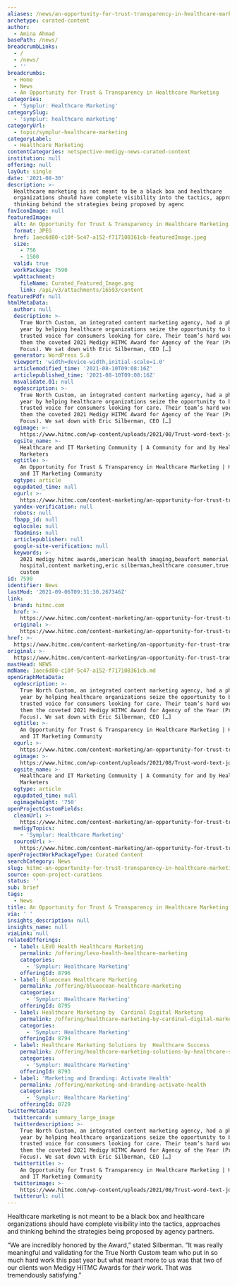 ```yaml
---
aliases: /news/an-opportunity-for-trust-transparency-in-healthcare-marketing
archetype: curated-content
author:
  - Amina Ahmad
basePath: /news/
breadcrumbLinks:
  - /
  - /news/
  - ''
breadcrumbs:
  - Home
  - News
  - An Opportunity for Trust & Transparency in Healthcare Marketing
categories:
  - 'Symplur: Healthcare Marketing'
categorySlug:
  - 'symplur: healthcare marketing'
categoryUrl:
  - topic/symplur-healthcare-marketing
categoryLabel:
  - Healthcare Marketing
contentCategories: netspective-medigy-news-curated-content
institution: null
offering: null
layOut: single
date: '2021-08-30'
description: >-
  Healthcare marketing is not meant to be a black box and healthcare
  organizations should have complete visibility into the tactics, approaches and
  thinking behind the strategies being proposed by agenc
favIconImage: null
featuredImage:
  alt: An Opportunity for Trust & Transparency in Healthcare Marketing
  format: JPEG
  href: 1aec6d80-c10f-5c47-a152-f717108361cb-featuredImage.jpeg
  size:
    - 756
    - 1500
  valid: true
  workPackage: 7590
  wpAttachment:
    fileName: Curated_Featured_Image.png
    link: /api/v3/attachments/16593/content
featuredPdf: null
htmlMetaData:
  author: null
  description: >-
    True North Custom, an integrated content marketing agency, had a phenomenal
    year by helping healthcare organizations seize the opportunity to become a
    trusted voice for consumers looking for care. Their team’s hard work won
    them the coveted 2021 Medigy HITMC Award for Agency of the Year (Provider
    Focus). We sat down with Eric Silberman, CEO […]
  generator: WordPress 5.8
  viewport: 'width=device-width,initial-scale=1.0'
  articlemodified_time: '2021-08-10T09:08:16Z'
  articlepublished_time: '2021-08-10T09:08:16Z'
  msvalidate.01: null
  ogdescription: >-
    True North Custom, an integrated content marketing agency, had a phenomenal
    year by helping healthcare organizations seize the opportunity to become a
    trusted voice for consumers looking for care. Their team’s hard work won
    them the coveted 2021 Medigy HITMC Award for Agency of the Year (Provider
    Focus). We sat down with Eric Silberman, CEO […]
  ogimage: >-
    https://www.hitmc.com/wp-content/uploads/2021/08/Trust-word-text-joshua-hoehne-rIUx_Q9_axw-unsplash.jpg
  ogsite_name: >-
    Healthcare and IT Marketing Community | A Community for and by Healthcare
    Marketers
  ogtitle: >-
    An Opportunity for Trust & Transparency in Healthcare Marketing | Healthcare
    and IT Marketing Community
  ogtype: article
  ogupdated_time: null
  ogurl: >-
    https://www.hitmc.com/content-marketing/an-opportunity-for-trust-transparency-in-healthcare-marketing/
  yandex-verification: null
  robots: null
  fbapp_id: null
  oglocale: null
  fbadmins: null
  articlepublisher: null
  google-site-verification: null
  keywords: >-
    2021 medigy hitmc awards,american health imaging,beaufort memorial
    hospital,content marketing,eric silberman,healthcare consumer,true north
    custom
id: 7590
identifier: News
lastMod: '2021-09-06T09:31:30.267346Z'
link:
  brand: hitmc.com
  href: >-
    https://www.hitmc.com/content-marketing/an-opportunity-for-trust-transparency-in-healthcare-marketing/
  original: >-
    https://www.hitmc.com/content-marketing/an-opportunity-for-trust-transparency-in-healthcare-marketing/
href: >-
  https://www.hitmc.com/content-marketing/an-opportunity-for-trust-transparency-in-healthcare-marketing/
original: >-
  https://www.hitmc.com/content-marketing/an-opportunity-for-trust-transparency-in-healthcare-marketing/
mastHead: NEWS
mdName: 1aec6d80-c10f-5c47-a152-f717108361cb.md
openGraphMetaData:
  ogdescription: >-
    True North Custom, an integrated content marketing agency, had a phenomenal
    year by helping healthcare organizations seize the opportunity to become a
    trusted voice for consumers looking for care. Their team’s hard work won
    them the coveted 2021 Medigy HITMC Award for Agency of the Year (Provider
    Focus). We sat down with Eric Silberman, CEO […]
  ogtitle: >-
    An Opportunity for Trust & Transparency in Healthcare Marketing | Healthcare
    and IT Marketing Community
  ogurl: >-
    https://www.hitmc.com/content-marketing/an-opportunity-for-trust-transparency-in-healthcare-marketing/
  ogimage: >-
    https://www.hitmc.com/wp-content/uploads/2021/08/Trust-word-text-joshua-hoehne-rIUx_Q9_axw-unsplash.jpg
  ogsite_name: >-
    Healthcare and IT Marketing Community | A Community for and by Healthcare
    Marketers
  ogtype: article
  ogupdated_time: null
  ogimageheight: '750'
openProjectCustomFields:
  cleanUrl: >-
    https://www.hitmc.com/content-marketing/an-opportunity-for-trust-transparency-in-healthcare-marketing/
  medigyTopics:
    - 'Symplur: Healthcare Marketing'
  sourceUrl: >-
    https://www.hitmc.com/content-marketing/an-opportunity-for-trust-transparency-in-healthcare-marketing/
openProjectWorkPackageType: Curated Content
searchCategory: News
slug: hitmc-an-opportunity-for-trust-transparency-in-healthcare-marketing
source: open-project-curations
status: ''
sub: brief
tags:
  - News
title: An Opportunity for Trust & Transparency in Healthcare Marketing
via: ' '
insights_description: null
insights_name: null
viaLink: null
relatedOfferings:
  - label: LEVO Health Healthcare Marketing
    permalink: /offering/levo-health-healthcare-marketing
    categories:
      - 'Symplur: Healthcare Marketing'
    offeringId: 8796
  - label: Blueocean Healthcare Marketing
    permalink: /offering/blueocean-healthcare-marketing
    categories:
      - 'Symplur: Healthcare Marketing'
    offeringId: 8795
  - label: Healthcare Marketing by  Cardinal Digital Marketing
    permalink: /offering/healthcare-marketing-by-cardinal-digital-marketing
    categories:
      - 'Symplur: Healthcare Marketing'
    offeringId: 8794
  - label: Healthcare Marketing Solutions by  Healthcare Success
    permalink: /offering/healthcare-marketing-solutions-by-healthcare-success
    categories:
      - 'Symplur: Healthcare Marketing'
    offeringId: 8793
  - label: 'Marketing and Branding: Activate Health'
    permalink: /offering/marketing-and-branding-activate-health
    categories:
      - 'Symplur: Healthcare Marketing'
    offeringId: 8729
twitterMetaData:
  twittercard: summary_large_image
  twitterdescription: >-
    True North Custom, an integrated content marketing agency, had a phenomenal
    year by helping healthcare organizations seize the opportunity to become a
    trusted voice for consumers looking for care. Their team’s hard work won
    them the coveted 2021 Medigy HITMC Award for Agency of the Year (Provider
    Focus). We sat down with Eric Silberman, CEO […]
  twittertitle: >-
    An Opportunity for Trust & Transparency in Healthcare Marketing | Healthcare
    and IT Marketing Community
  twitterimage: >-
    https://www.hitmc.com/wp-content/uploads/2021/08/Trust-word-text-joshua-hoehne-rIUx_Q9_axw-unsplash.jpg
  twitterurl: null
---
```

Healthcare marketing is not meant to be a black box and healthcare organizations should have complete visibility into the tactics, approaches and thinking behind the strategies being proposed by agency partners.

“We are incredibly honored by the Award,” stated Silberman. “It was really meaningful and validating for the True North Custom team who put in so much hard work this past year but what meant more to us was that two of our clients won Medigy HITMC Awards for _their_ work. That was tremendously satisfying.”